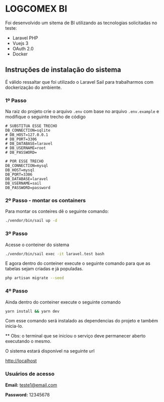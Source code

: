 # LOGCOMEX BI

Foi desenvolvido um sitema de BI utilizando as tecnologias solicitadas no teste:

- Laravel PHP
- Vuejs 3
- OAuth 2.0
- Docker

## Instruções de instalação do sistema

É válido ressaltar que foi utilizado o Laravel Sail para trabalharmos com dockerização do ambiente.

### 1º Passo

Na raiz do projeto crie o arquivo `.env` com base no arquivo `.env.example` e modifique o seguinte trecho de código

~~~git
# SUBSTITUA ESSE TRECHO
DB_CONNECTION=sqlite
# DB_HOST=127.0.0.1
# DB_PORT=3306
# DB_DATABASE=laravel
# DB_USERNAME=root
# DB_PASSWORD=

# POR ESSE TRECHO
DB_CONNECTION=mysql
DB_HOST=mysql
DB_PORT=3306
DB_DATABASE=laravel
DB_USERNAME=sail
DB_PASSWORD=password
~~~

### 2º Passo - montar os containers

Para montar os conteires dê o seguinte comando:

~~~bash
./vendor/bin/sail up -d
~~~

### 3º Passo

Acesse o conteiner do sistema

~~~bash
./vendor/bin/sail exec -it laravel.test bash
~~~

E agora dentro do conteiner execute o seguinte comando para que as tabelas sejam criadas e já populadas.

~~~bash
php artisan migrate --seed
~~~

### 4º Passo

Ainda dentro do conteiner execute o seguinte comando

~~~bash
yarn install && yarn dev
~~~

Com esse comando será instalado as dependencias do projeto e também inicia-lo.

** Obs: o terminal que se iniciou o serviço deve permanecer aberto executando o mesmo.

O sistema estará disponível na seguinte url

<http://localhost>

### Usuários de acesso

**Email:** <teste1@email.com>

**Password:** 12345678
